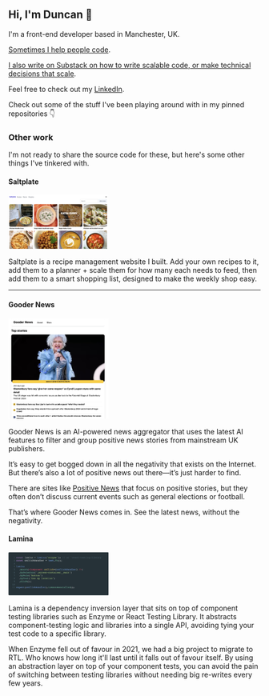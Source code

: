 ## Hi, I'm Duncan 👋

I'm a front-end developer based in Manchester, UK.

[Sometimes I help people code](./women-tech-makers.jpg).

[I also write on Substack on how to write scalable code, or make technical decisions that scale](https://duncanwilder.substack.com).

Feel free to check out my [LinkedIn](https://www.linkedin.com/in/duncanwilder/).

Check out some of the stuff I've been playing around with in my pinned repositories 👇

### Other work

I'm not ready to share the source code for these, but here's some other things I've tinkered with.

#### Saltplate

<img width="200" height="108" src="./saltplate.jpg" alt="Saltplate recipes page">

Saltplate is a recipe management website I built. Add your own recipes to it, add them to a planner + scale them for how many each needs to feed, then add them to a smart shopping list, designed to make the weekly shop easy.

---

#### Gooder News

<img width="200" height="201" src="./gooder-news.jpg" alt="Gooder News homepage">

Gooder News is an AI-powered news aggregator that uses the latest AI features to filter and group positive news stories from mainstream UK publishers.

It’s easy to get bogged down in all the negativity that exists on the Internet. But there’s also a lot of positive news out there—it’s just harder to find.

There are sites like [Positive News](https://www.positive.news) that focus on positive stories, but they often don’t discuss current events such as general elections or football.

That’s where Gooder News comes in. See the latest news, without the negativity.

#### Lamina

<img width="200" height="86" src="./lamina.png" alt="Gooder News homepage">

Lamina is a dependency inversion layer that sits on top of component testing libraries such as Enzyme or React Testing Library. It abstracts component-testing logic and libraries into a single API, avoiding tying your test code to a specific library.

When Enzyme fell out of favour in 2021, we had a big project to migrate to RTL. Who knows how long it'll last until it falls out of favour itself. By using an abstraction layer on top of your component tests, you can avoid the pain of switching between testing libraries without needing big re-writes every few years.

<!--
**DuncanWilder/DuncanWilder** is a ✨ _special_ ✨ repository because its `README.md` (this file) appears on your GitHub profile.

Here are some ideas to get you started:

- 🔭 I’m currently working on ...
- 🌱 I’m currently learning ...
- 👯 I’m looking to collaborate on ...
- 🤔 I’m looking for help with ...
- 💬 Ask me about ...
- 📫 How to reach me: ...
- 😄 Pronouns: ...
- ⚡ Fun fact: ...
-->
